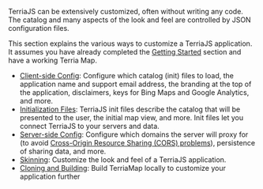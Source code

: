 TerriaJS can be extensively customized, often without writing any code. The catalog and many aspects of the look and feel are controlled by JSON configuration files.

This section explains the various ways to customize a TerriaJS application. It assumes you have already completed the [Getting Started](../getting-started.md) section and have a working Terria Map.

- [Client-side Config](client-side-config.md): Configure which catalog (init) files to load, the application name and support email address, the branding at the top of the application, disclaimers, keys for Bing Maps and Google Analytics, and more.
- [Initialization Files](initialization-files.md): TerriaJS init files describe the catalog that will be presented to the user, the initial map view, and more. Init files let you connect TerriaJS to your servers and data.
- [Server-side Config](server-side-config.md): Configure which domains the server will proxy for (to avoid [Cross-Origin Resource Sharing (CORS) problems](../connecting-to-data/cross-origin-resource-sharing.md)), persistence of sharing data, and more.
- [Skinning](skinning.md): Customize the look and feel of a TerriaJS application.
- [Cloning and Building](cloning-and-building.md): Build TerriaMap locally to customize your application further
